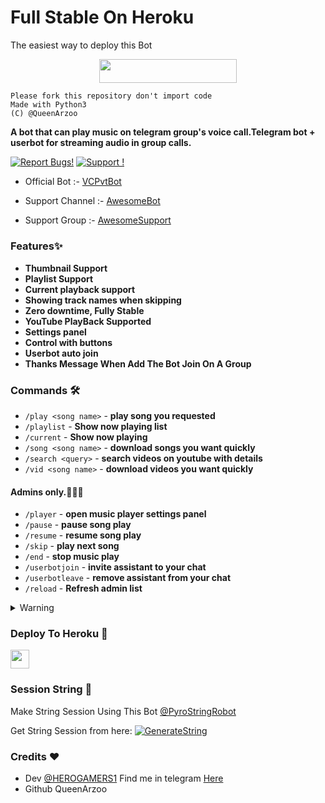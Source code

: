 # Full Stable On Heroku
The easiest way to deploy this Bot
<p align="center"><a href="https://heroku.com/deploy?template=https://github.com/Panwar300/VCPvtBot"> <img src="https://img.shields.io/badge/Deploy%20To%20Heroku-blueviolet?style=for-the-badge&logo=heroku" width="220" height="38.45"/></a></p>


```
Please fork this repository don't import code
Made with Python3
(C) @QueenArzoo

```

**A bot that can play music on telegram group's voice call.Telegram bot + userbot for streaming audio in group calls.**

[![Report Bugs!](https://badgen.net/badge/🐞%20Report%20/Bugs/red)](https://t.me/AwesomeSupport)
[![Support !](https://badgen.net/badge/Support%20/Group/blue)](https://telegram.dog/AwesomeSupport)

- Official Bot :- [VCPvtBot](http://t.me/VCPvtBot)

- Support Channel :- [AwesomeBot](http://t.me/LaylaList)

- Support Group :- [AwesomeSupport](http://t.me/AwesomeSupport)


### Features✨

- **Thumbnail Support**
- **Playlist Support**
- **Current playback support**
- **Showing track names when skipping**
- **Zero downtime, Fully Stable**
- **YouTube PlayBack Supported**
- **Settings panel**
- **Control with buttons**
- **Userbot auto join**
- **Thanks Message When Add The Bot Join On A Group**


### Commands 🛠
- `/play <song name>` - **play song you requested**
- `/playlist` - **Show now playing list**
- `/current` - **Show now playing**
- `/song <song name>` - **download songs you want quickly**
- `/search <query>` - **search videos on youtube with details**
- `/vid <song name>` - **download videos you want quickly**

#### Admins only.👮🏻‍♂️
- `/player` - **open music player settings panel**
- `/pause` - **pause song play**
- `/resume` - **resume song play**
- `/skip` - **play next song**
- `/end` - **stop music play**
- `/userbotjoin` - **invite assistant to your chat**
- `/userbotleave` - **remove assistant from your chat**
- `/reload` - **Refresh admin list**

<details>
  <summary>Warning</summary>

```
Please fork this repository don't import code
Made with Python3
(C) @QueenArzoo
Copyright permission under GNU General Public License v3.0
License -> https://github.com/QueenArzoo/VCPvtBot/blob/main/LICENSE
```
</details>

### Deploy To Heroku 📡</h4>

<p align="left">
  <a href="https://heroku.com/deploy?template=https://github.com/QueenArzoo/VCPvtBot">
     <img height="30px" src="https://img.shields.io/badge/Deploy%20To%20Heroku-blueviolet?style=for-the-badge&logo=heroku">
  </a>

### Session String 📼
Make String Session Using This Bot [@PyroStringRobot](https://t.me/PyroStringRobot)
  
Get String Session from here:  [![GenerateString](https://img.shields.io/badge/repl.it-generateString-yellowgreen)](https://replit.com/@QueenArzoo/VCPlayBot)  


### Credits ❤

- Dev [@HEROGAMERS1](https://t.me/HEROGAMERS1) Find me in telegram [Here](https://t.me/HEROGAMERS1)
- Github QueenArzoo  
